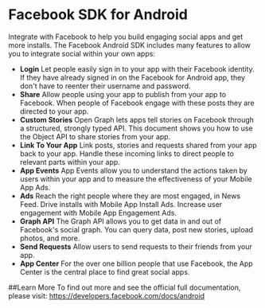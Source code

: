 # Facebook SDK for Android

Integrate with Facebook to help you build engaging social apps and get more installs.  The Facebook Android SDK includes many features to allow you to integrate social within your own apps:

 - **Login** Let people easily sign in to your app with their Facebook identity. If they have already signed in on the Facebook for Android app, they don't have to reenter their username and password.
 - **Share** Allow people using your app to publish from your app to Facebook. When people of Facebook engage with these posts they are directed to your app.
 - **Custom Stories** Open Graph lets apps tell stories on Facebook through a structured, strongly typed API. This document shows you how to use the Object API to share stories from your app.
 - **Link To Your App** Link posts, stories and requests shared from your app back to your app. Handle these incoming links to direct people to relevant parts within your app.
 - **App Events** App Events allow you to understand the actions taken by users within your app and to measure the effectiveness of your Mobile App Ads.
 - **Ads** Reach the right people where they are most engaged, in News Feed. Drive installs with Mobile App Install Ads. Increase user engagement with Mobile App Engagement Ads.
 - **Graph API** The Graph API allows you to get data in and out of Facebook's social graph. You can query data, post new stories, upload photos, and more.
 - **Send Requests** Allow users to send requests to their friends from your app.
 - **App Center** For the over one billion people that use Facebook, the App Center is the central place to find great social apps.
 
##Learn More
To find out more and see the official full documentation, please visit: https://developers.facebook.com/docs/android